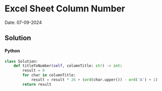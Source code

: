 
# Excel Sheet Column Number

Date: 07-09-2024

## Solution
#### Python
```python
class Solution:
    def titleToNumber(self, columnTitle: str) -> int:
        result = 0
        for char in columnTitle:
            result = result * 26 + (ord(char.upper()) - ord('A') + 1)
        return result
```
        